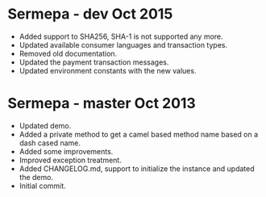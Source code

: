 Sermepa - dev Oct 2015
======================
- Added support to SHA256, SHA-1 is not supported any more.
- Updated available consumer languages and transaction types.
- Removed old documentation.
- Updated the payment transaction messages.
- Updated environment constants with the new values.

Sermepa - master Oct 2013
=========================
- Updated demo.
- Added a private method to get a camel based method name based on a dash cased name.
- Added some improvements.
- Improved exception treatment.
- Added CHANGELOG.md, support to initialize the instance and updated the demo.
- Initial commit.
